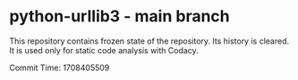 # python-urllib3 - main branch

This repository contains frozen state of the repository.
Its history is cleared. It is used only for static code
analysis with Codacy.

Commit Time: 1708405509